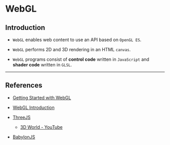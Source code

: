 # WebGL

## Introduction

* `WebGL` enables web content to use an API based on `OpenGL ES`.

* `WebGL` performs 2D and 3D rendering in an HTML `canvas`.

* `WebGL` programs consist of __control code__ written in `JavaScript` and __shader code__ written in `GLSL`.

---

## References

* [Getting Started with WebGL](https://developer.mozilla.org/en-US/docs/Web/API/WebGL_API/Tutorial/Getting_started_with_WebGL)

* [WebGL Introduction](https://dev.opera.com/articles/introduction-to-webgl-part-1/)

* [ThreeJS](https://threejs.org/)

    * [3D World - YouTube](https://www.youtube.com/watch?v=cp-H_6VODko)

* [BabylonJS](https://www.babylonjs.com/)

